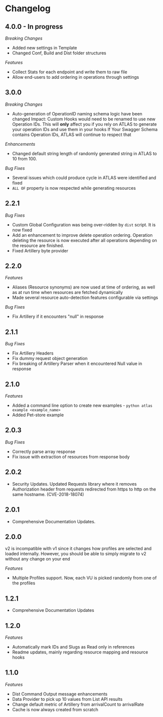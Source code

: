 Changelog
========


4.0.0 - In progress
-------------------

*Breaking Changes*
- Added new settings in Template
- Changed Conf, Build and Dist folder structures

*Features*
- Collect Stats for each endpoint and write them to raw file
- Allow end-users to add ordering in operations through settings


3.0.0
-----

*Breaking Changes*
- Auto-generation of OperationID naming schema logic have been changed
Impact: Custom Hooks would need to be renamed to use new Operation IDs.
This will **only** affect you if you rely on ATLAS to generate your operation IDs and use them in your hooks
If Your Swagger Schema contains Operation IDs, ATLAS will continue to respect that

*Enhancements*
- Changed default string length of randomly generated string in ATLAS to 10 from 100.

*Bug Fixes*
- Several issues which could produce cycle in ATLAS were identified and fixed
- `ALL OF` property is now respected while generating resources


2.2.1
-----

*Bug Fixes*
- Custom Global Configuration was being over-ridden by `dist` script. It is now fixed
- Add an enhancement to improve delete operation ordering.
Operation deleting the resource is now executed after all operations depending on the resource are finished.
- Fixed Artillery byte provider


2.2.0
-----

*Features*
- Aliases (Resource synonyms) are now used at time of ordering, as well as at run time when resources are fetched dynamically
- Made several resource auto-detection features configurable via settings

*Bug Fixes*
- Fix Artillery if it encounters "null" in response


2.1.1
-----

*Bug Fixes*
- Fix Artillery Headers
- Fix dummy request object generation
- Fix breaking of Artillery Parser when it encountered Null value in response


2.1.0
-----

*Features*
- Added a command line option to create new examples - `python atlas example <example_name>`
- Added Pet-store example


2.0.3
-----

*Bug Fixes*
- Correctly parse array response
- Fix issue with extraction of resources from response body


2.0.2
-----

- Security Updates. Updated Requests library where it removes Authorization header from requests redirected from https to http on the same hostname. (CVE-2018-18074)


2.0.1
-----

- Comprehensive Documentation Updates.


2.0.0
-----

v2 is incompatible with v1 since it changes how profiles are selected and loaded internally.
However, you should be able to simply migrate to v2 without any change on your end

*Features*
- Multiple Profiles support. Now, each VU is picked randomly from one of the profiles


1.2.1
-----

- Comprehensive Documentation Updates


1.2.0
----

*Features*
- Automatically mark IDs and Slugs as Read only in references
- Readme updates, mainly regarding resource mapping and resource hooks


1.1.0
---

*Features*
- Dist Command Output message enhancements
- Data Provider to pick up 10 values from List API results
- Change default metric of Artillery from arrivalCount to arrivalRate
- Cache is now always created from scratch
